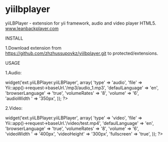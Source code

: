 yiilbplayer
===========

yiiLBPlayer - extension for yii framework, audio and video player HTML5. www.leanbackplayer.com

INSTALL

1.Download extension from https://github.com/zhzhussupovkz/yiilbplayer.git to protected/extensions.

USAGE

1.Audio:

<?php
	$this->widget('ext.yiiLBPlayer.yiiLBPlayer', array(
		'type' => 'audio',
		'file' => Yii::app()->request->baseUrl.'/mp3/audio_1.mp3',
		'defaulLanguage' => 'en',
		'browserLanguage' => 'true',
		'volumeRates' => '8',
		'volume' => '6',
		'audioWidth ' => '350px',
		));
?>

2.Video:

<?php
	$this->widget('ext.yiiLBPlayer.yiiLBPlayer', array(
		'type' => 'video',
		'file' => Yii::app()->request->baseUrl.'/video/test.mp4',
		'defaulLanguage' => 'en',
		'browserLanguage' => 'true',
		'volumeRates' => '8',
		'volume' => '6',
		'videoWidth ' => '400px',
		'videoHeight' => '300px',
		'fullscreen' => 'true',
		));
?>